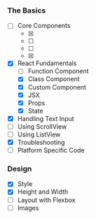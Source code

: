 ### The Basics
- [ ] Core Components
  - [x] <View>
  - [ ] <Image>
  - [ ] <ScrollView>
  - [x] <TextInput>
- [x] React Fundamentals
  - [ ] Function Component
  - [x] Class Component
  - [x] Custom Component
  - [x] JSX
  - [x] Props
  - [x] State
- [x] Handling Text Input
- [ ] Using ScrollView
- [ ] Using ListView
- [x] Troubleshooting
- [ ] Platform Specific Code
### Design
- [x] Style
- [x] Height and Width
- [ ] Layout with Flexbox
- [ ] Images
